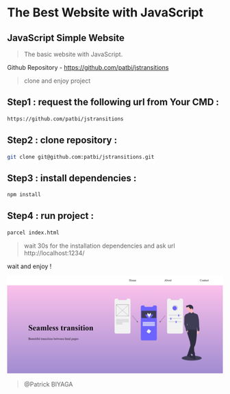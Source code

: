 # The Best Website with JavaScript

## JavaScript Simple Website 

>  The basic website with JavaScript.

Github Repository - https://github.com/patbi/jstransitions


> clone and enjoy project 

## Step1 : request the following url from Your CMD :  

```bash
https://github.com/patbi/jstransitions
```

## Step2 : clone repository :

```bash
git clone git@github.com:patbi/jstransitions.git
```

## Step3 : install dependencies :

```bash
npm install
```

## Step4 : run project :

```bash
parcel index.html
```

> wait 30s for the installation dependencies and ask url http://localhost:1234/

wait and enjoy !


![Preview](https://github.com/patbi/jstransitions/blob/master/IB.PNG)


> @Patrick BIYAGA